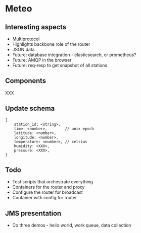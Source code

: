 # Meteo

## Interesting aspects

* Multiprotocol
* Highlights backbone role of the router
* JSON data
* Future: database integration - elasticsearch, or prometheus?
* Future: AMQP in the browser
* Future: req-resp to get snapshot of all stations

## Components

XXX

## Update schema

    {
        station_id: <string>,
        time: <number>,        // unix epoch
        latitude: <number>,
        longitude: <number>,
        temperature: <number>, // celsius
        humidity: <XXX>,
        pressure: <XXX>,
    }

## Todo

* Test scripts that orchestrate everything
* Containers for the router and proxy
* Configure the router for broadcast
* Container with config for router

## JMS presentation

* Do three demos - hello world, work queue, data collection
